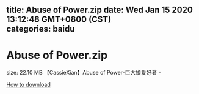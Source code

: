
title: Abuse of Power.zip
date: Wed Jan 15 2020 13:12:48 GMT+0800 (CST)    
categories: baidu
---

# Abuse of Power.zip
size: 22.10 MB
 【CassieXian】Abuse of Power-巨大娘爱好者 -
 

[How to download](https://bpcam.bemobtrk.com/go/2ceec3aa-1ca2-46d6-b9ff-aaa5c184517c?jno=351)